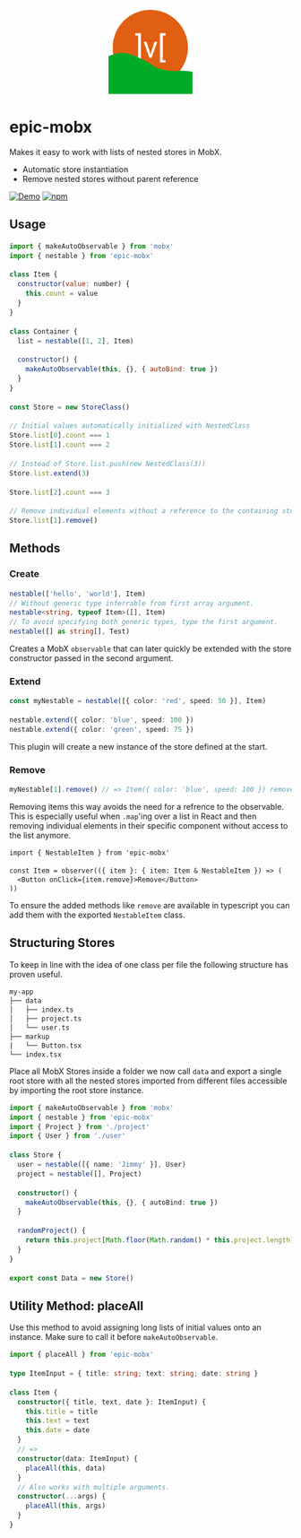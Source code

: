 <p align="center">
  <img src="https://github.com/tobua/epic-mobx/raw/main/logo.png" alt="epic-mobx" height="150">
</p>

# epic-mobx

Makes it easy to work with lists of nested stores in MobX.

- Automatic store instantiation
- Remove nested stores without parent reference

[![Demo](https://img.shields.io/static/v1?label=epic-mobx&message=Demo&color=brightgreen)](https://tobua.github.io/epic-mobx)
[![npm](https://img.shields.io/npm/v/epic-mobx)](https://npmjs.com/epic-mobx)

## Usage

```js
import { makeAutoObservable } from 'mobx'
import { nestable } from 'epic-mobx'

class Item {
  constructor(value: number) {
    this.count = value
  }
}

class Container {
  list = nestable([1, 2], Item)

  constructor() {
    makeAutoObservable(this, {}, { autoBind: true })
  }
}

const Store = new StoreClass()

// Initial values automatically initialized with NestedClass
Store.list[0].count === 1
Store.list[1].count === 2

// Instead of Store.list.push(new NestedClass(3))
Store.list.extend(3)

Store.list[2].count === 3

// Remove individual elements without a reference to the containing store.
Store.list[1].remove()
```

## Methods

### Create

```ts
nestable(['hello', 'world'], Item)
// Without generic type inferrable from first array argument.
nestable<string, typeof Item>([], Item)
// To avoid specifying both generic types, type the first argument.
nestable([] as string[], Test)
```

Creates a MobX `observable` that can later quickly be extended with the store constructor
passed in the second argument.

### Extend

```ts
const myNestable = nestable([{ color: 'red', speed: 50 }], Item)

nestable.extend({ color: 'blue', speed: 100 })
nestable.extend({ color: 'green', speed: 75 })
```

This plugin will create a new instance of the store defined at the start.

### Remove

```ts
myNestable[1].remove() // => Item({ color: 'blue', speed: 100 }) removed from the myNestable list
```

Removing items this way avoids the need for a refrence to the observable. This
is especially useful when `.map`'ing over a list in React and then removing
individual elements in their specific component without access to the list anymore.

```tsx
import { NestableItem } from 'epic-mobx'

const Item = observer(({ item }: { item: Item & NestableItem }) => (
  <Button onClick={item.remove}>Remove</Button>
))
```

To ensure the added methods like `remove` are available in typescript you can add them
with the exported `NestableItem` class.

## Structuring Stores

To keep in line with the idea of one class per file the following structure has proven useful.

```
my-app
├── data
│   ├── index.ts
│   ├── project.ts
│   └── user.ts
├── markup
|   └── Button.tsx
└── index.tsx
```

Place all MobX Stores inside a folder we now call `data` and export a single root store with all the nested stores imported from different files accessible by importing the root store instance.

```ts
import { makeAutoObservable } from 'mobx'
import { nestable } from 'epic-mobx'
import { Project } from './project'
import { User } from './user'

class Store {
  user = nestable([{ name: 'Jimmy' }], User)
  project = nestable([], Project)

  constructor() {
    makeAutoObservable(this, {}, { autoBind: true })
  }

  randomProject() {
    return this.project[Math.floor(Math.random() * this.project.length) + 1]
  }
}

export const Data = new Store()
```

## Utility Method: placeAll

Use this method to avoid assigning long lists of initial values onto an instance. Make sure to call it before `makeAutoObservable`.

```ts
import { placeAll } from 'epic-mobx'

type ItemInput = { title: string; text: string; date: string }

class Item {
  constructor({ title, text, date }: ItemInput) {
    this.title = title
    this.text = text
    this.date = date
  }
  // =>
  constructor(data: ItemInput) {
    placeAll(this, data)
  }
  // Also works with multiple arguments.
  constructor(...args) {
    placeAll(this, args)
  }
}
```
